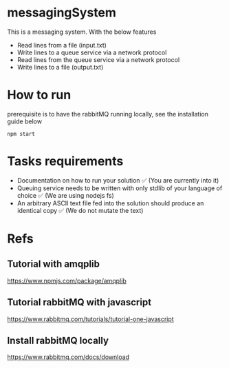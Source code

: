 # messagingSystem

This is a messaging system. With the below features

* Read lines from a file (input.txt)
* Write lines to a queue service via a network protocol
* Read lines from the queue service via a network protocol
* Write lines to a file (output.txt)

# How to run
prerequisite is to have the rabbitMQ running locally, see the installation guide below

``` npm start ```

# Tasks requirements
* Documentation on how to run your solution ✅ (You are currently into it)
* Queuing service needs to be written with only stdlib of your language of choice ✅ (We are using nodejs fs)
* An arbitrary ASCII text file fed into the solution should produce an identical copy ✅ (We do not mutate the text)


# Refs
## Tutorial with amqplib
https://www.npmjs.com/package/amqplib

## Tutorial rabbitMQ with javascript
https://www.rabbitmq.com/tutorials/tutorial-one-javascript

## Install rabbitMQ locally
https://www.rabbitmq.com/docs/download

